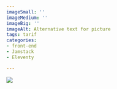 ```yaml
---
imageSmall: ''
imageMedium: ''
imageBig: ''
imageAlt: Alternative text for picture
tags: tarif
categories:
- front-end
- Jamstack
- Eleventy

---
```

![](/images/ok.jpg)